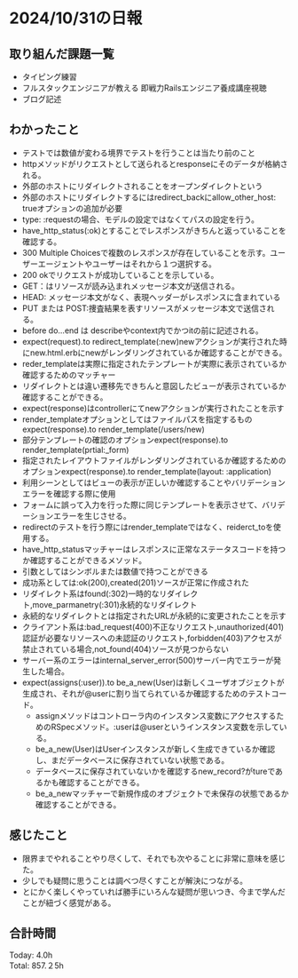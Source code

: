 # 2024/10/31の日報
## 取り組んだ課題一覧
* タイピング練習
* フルスタックエンジニアが教える 即戦力Railsエンジニア養成講座視聴
* ブログ記述
## わかったこと
*  テストでは数値が変わる境界でテストを行うことは当たり前のこと
*  httpメソッドがリクエストとして送られるとresponseにそのデータが格納される。
*  外部のホストにリダイレクトされることをオープンダイレクトという
*  外部のホストにリダイレクトするにはredirect_backにallow_other_host: trueオプションの追加が必要
*  type: :requestの場合、モデルの設定ではなくてパスの設定を行う。
*  have_http_status(:ok)とすることでレスポンスがきちんと返っていることを確認する。
  *  300 Multiple Choicesで複数のレスポンスが存在していることを示す。ユーザーエージェントやユーザーはそれから１つ選択する。
  *  200 okでリクエストが成功していることを示している。
  *  GET：はリソースが読み込まれメッセージ本文が送信される。
  *  HEAD: メッセージ本文がなく、表現ヘッダーがレスポンスに含まれている
  *  PUT または POST:捜査結果を表すリソースがメッセージ本文で送信される。
*  before do...end は describeやcontext内でかつitの前に記述される。
*  expect(request).to redirect_template(:new)newアクションが実行された時にnew.html.erbにnewがレンダリングされているか確認することができる。
  * reder_templateは実際に指定されたテンプレートが実際に表示されているか確認するためのマッチャー
  * リダイレクトとは違い遷移先できちんと意図したビューが表示されているか確認することができる。
  * expect(response)はcontrollerにてnewアクションが実行されたことを示す
  * render_templateオプションとしてはファイルパスを指定するものexpect(response).to render_template(/users/new)
  * 部分テンプレートの確認のオプションexpect(response).to render_template(prtial:_form)
  * 指定されたレイアウトファイルがレンダリングされているか確認するためのオプションexpect(response).to render_template(layout: :application)
  * 利用シーンとしてはビューの表示が正しいか確認することやバリデーションエラーを確認する際に使用
  * フォームに誤って入力を行った際に同じテンプレートを表示させて、バリデーションエラーを生じさせる。
  * redirectのテストを行う際にはrender_templateではなく、reiderct_toを使用する。
*  have_http_statusマッチャーはレスポンスに正常なステータスコードを持つか確認することができるメソッド。
  *    引数としてはシンボルまたは数値で持つことができる
  * 成功系としては:ok(200),created(201)ソースが正常に作成された
  * リダイレクト系はfound(:302)一時的なリダイレクト,move_parmanetry(:301)永続的なリダイレクト
  * 永続的なリダイレクトとは指定されたURLが永続的に変更されたことを示す
  * クライアント系は:bad_request(400)不正なリクエスト,unauthorized(401)認証が必要なリソースへの未認証のリクエスト,forbidden(403)アクセスが禁止されている場合,not_found(404)ソースが見つからない
  * サーバー系のエラーはinternal_server_error(500)サーバー内でエラーが発生した場合。
* expect(assigns(:user)).to be_a_new(User)は新しくユーザオブジェクトが生成され、それが@userに割り当てられているか確認するためのテストコード。
  * assignメソッドはコントローラ内のインスタンス変数にアクセスするためのRSpecメソッド。:userは@userというインスタンス変数を示している。
  * be_a_new(User)はUserインスタンスが新しく生成できているか確認し、まだデータベースに保存されていない状態である。
  * データベースに保存されていないかを確認するnew_record?がtureであるかも確認することができる。
  * be_a_newマッチャーで新規作成のオブジェクトで未保存の状態であるか確認することができる。              
## 感じたこと
* 限界までやれることやり尽くして、それでも次やることに非常に意味を感じた。
* 少しでも疑問に思うことは調べつ尽くすことが解決につながる。
* とにかく楽しくやっていれば勝手にいろんな疑問が思いつき、今まで学んだことが紐づく感覚がある。
## 合計時間  
Today: 4.0h<br>
Total: 857.２5h
